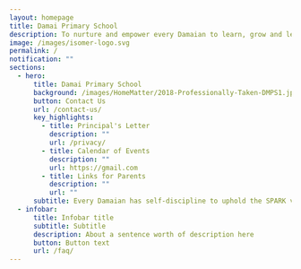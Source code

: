 ```yaml
---
layout: homepage
title: Damai Primary School
description: To nurture and empower every Damaian to learn, grow and lead.
image: /images/isomer-logo.svg
permalink: /
notification: ""
sections:
  - hero:
      title: Damai Primary School
      background: /images/HomeMatter/2018-Professionally-Taken-DMPS1.jpg
      button: Contact Us
      url: /contact-us/
      key_highlights:
        - title: Principal's Letter
          description: ""
          url: /privacy/
        - title: Calendar of Events
          description: ""
          url: https://gmail.com
        - title: Links for Parents
          description: ""
          url: ""
      subtitle: Every Damaian has self-discipline to uphold the SPARK values
  - infobar:
      title: Infobar title
      subtitle: Subtitle
      description: About a sentence worth of description here
      button: Button text
      url: /faq/
---
```

